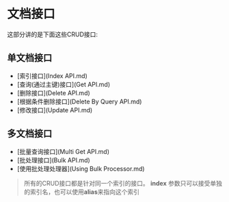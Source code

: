 # 文档接口

这部分讲的是下面这些CRUD接口:

## 单文档接口

- [索引接口](Index API.md)
- [查询(通过主键)接口](Get API.md)
- [删除接口](Delete API.md)
- [根据条件删除接口](Delete By Query API.md)
- [修改接口](Update API.md)

## 多文档接口

- [批量查询接口](Multi Get API.md)
- [批处理接口](Bulk API.md)
- [使用批处理处理器](Using Bulk Processor.md)

> 所有的CRUD接口都是针对同一个索引的接口。
**index** 参数只可以接受单独的索引名，也可以使用**alias**来指向这个索引